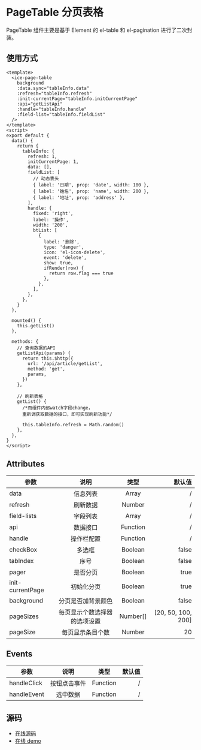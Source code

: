 # PageTable 分页表格

PageTable 组件主要是基于 Element 的 el-table 和 el-pagination 进行了二次封装。

## 使用方式

```vue
<template>
  <ice-page-table
    background
    :data.sync="tableInfo.data"
    :refresh="tableInfo.refresh"
    :init-currentPage="tableInfo.initCurrentPage"
    :api="getListApi"
    :handle="tableInfo.handle"
    :field-list="tableInfo.fieldList"
  />
</template>
<script>
export default {
  data() {
    return {
      tableInfo: {
        refresh: 1,
        initCurrentPage: 1,
        data: [],
        fieldList: [
          // 动态表头
          { label: '日期', prop: 'date', width: 180 },
          { label: '姓名', prop: 'name', width: 200 },
          { label: '地址', prop: 'address' },
        ],
        handle: {
          fixed: 'right',
          label: '操作',
          width: '200',
          btList: [
            {
              label: '删除',
              type: 'danger',
              icon: 'el-icon-delete',
              event: 'delete',
              show: true,
              ifRender(row) {
                return row.flag === true
              },
            },
          ],
        },
      },
    }
  },

  mounted() {
    this.getList()
  },

  methods: {
    // 查询数据的API
    getListApi(params) {
      return this.$http({
        url: '/api/article/getList',
        method: 'get',
        params,
      })
    },

    // 刷新表格
    getList() {
      /*而组件内部watch字段change，
      重新调获取数据的接口，即可实现刷新功能*/

      this.tableInfo.refresh = Math.random()
    },
  },
}
</script>
```

<page-table/>

## Attributes

| 参数             |             说明             |   类型   |             默认值 |
| ---------------- | :--------------------------: | :------: | -----------------: |
| data             |           信息列表           |  Array   |                  / |
| refresh          |           刷新数据           |  Number  |                  / |
| field-lists      |           字段列表           |  Array   |                  / |
| api              |           数据接口           | Function |                  / |
| handle           |          操作栏配置          | Function |                  / |
| checkBox         |            多选框            | Boolean  |              false |
| tabIndex         |             序号             | Boolean  |              false |
| pager            |           是否分页           | Boolean  |               true |
| init-currentPage |          初始化分页          | Boolean  |               true |
| background       |      分页是否加背景颜色      | Boolean  |              false |
| pageSizes        | 每页显示个数选择器的选项设置 | Number[] | [20, 50, 100, 200] |
| pageSize         |       每页显示条目个数       |  Number  |                 20 |

## Events

| 参数        |     说明     |   类型   | 默认值 |
| ----------- | :----------: | :------: | -----: |
| handleClick | 按钮点击事件 | Function |      / |
| handleEvent |   选中数据   | Function |      / |

## 源码

- [在线源码](https://github.com/utryfe/icefox/blob/master/lib/components/TablePage/TablePage.vue)
- [在线 demo](http://www.star2018.com/table)
